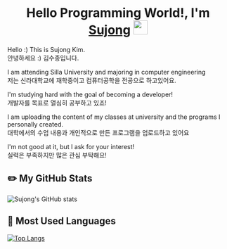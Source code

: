<h1 align="center">Hello Programming World!, I'm <a href="https://www.blackcater.win/" target="_blank">Sujong</a> <img
src="https://github.com/blackcater/blackcater/raw/main/images/Hi.gif" height="32" /></h1>
Hello :) This is Sujong Kim.<br>
안녕하세요 :) 김수종입니다.<br>

I am attending Silla University and majoring in computer engineering<br>
저는 신라대학교에 재학중이고 컴퓨터공학을 전공으로 하고있어요.<br>

I'm studying hard with the goal of becoming a developer!<br>
개발자를 목표로 열심히 공부하고 있죠!<br>

I am uploading the content of my classes at university and the programs I personally created.<br>
대학에서의 수업 내용과 개인적으로 만든 프로그램을 업로드하고 있어요<br>

I'm not good at it, but I ask for your interest!<br>
실력은 부족하지만 많은 관심 부탁해요!

## ✏️ My GitHub Stats
![Sujong's GitHub stats](https://github-readme-stats.vercel.app/api?username=rlatnwhd&show_icons=true&theme=default)

## 📝 Most Used Languages
[![Top Langs](https://github-readme-stats.vercel.app/api/top-langs/?username=rlatnwhd&layout=compact&theme=default&langs_count=8)](https://github.com/anuraghazra/github-readme-stats)
 

